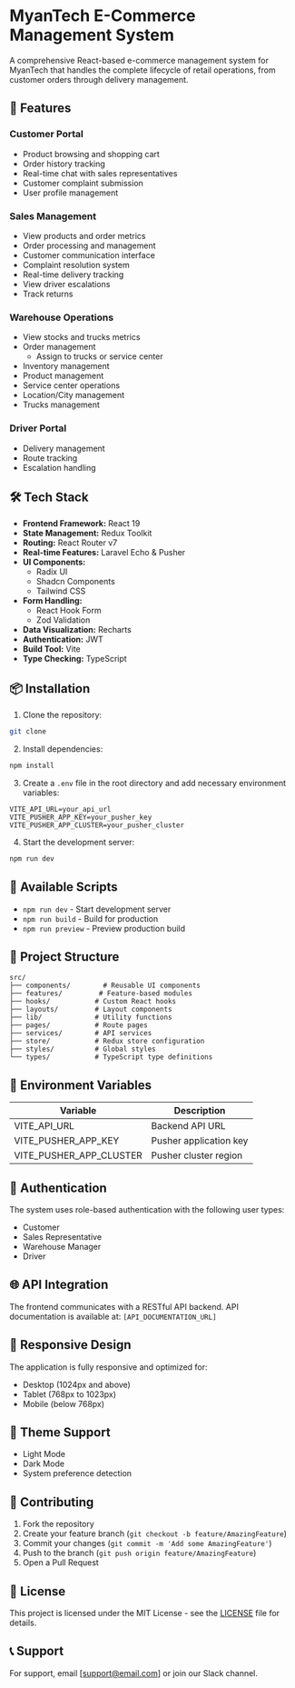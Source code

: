 # MyanTech E-Commerce Management System

A comprehensive React-based e-commerce management system for MyanTech that handles the complete lifecycle of retail operations, from customer orders through delivery management.

## 🚀 Features

### Customer Portal

- Product browsing and shopping cart
- Order history tracking
- Real-time chat with sales representatives
- Customer complaint submission
- User profile management

### Sales Management

- View products and order metrics
- Order processing and management
- Customer communication interface
- Complaint resolution system
- Real-time delivery tracking
- View driver escalations
- Track returns

### Warehouse Operations

- View stocks and trucks metrics
- Order management
  - Assign to trucks or service center
- Inventory management
- Product management
- Service center operations
- Location/City management
- Trucks management

### Driver Portal

- Delivery management
- Route tracking
- Escalation handling

## 🛠 Tech Stack

- **Frontend Framework:** React 19
- **State Management:** Redux Toolkit
- **Routing:** React Router v7
- **Real-time Features:** Laravel Echo & Pusher
- **UI Components:**
  - Radix UI
  - Shadcn Components
  - Tailwind CSS
- **Form Handling:**
  - React Hook Form
  - Zod Validation
- **Data Visualization:** Recharts
- **Authentication:** JWT
- **Build Tool:** Vite
- **Type Checking:** TypeScript

## 📦 Installation

1. Clone the repository:

```bash
git clone
```

2. Install dependencies:

```bash
npm install
```

3. Create a `.env` file in the root directory and add necessary environment variables:

```env
VITE_API_URL=your_api_url
VITE_PUSHER_APP_KEY=your_pusher_key
VITE_PUSHER_APP_CLUSTER=your_pusher_cluster
```

4. Start the development server:

```bash
npm run dev
```

## 🔧 Available Scripts

- `npm run dev` - Start development server
- `npm run build` - Build for production
- `npm run preview` - Preview production build

## 📁 Project Structure

```
src/
├── components/        # Reusable UI components
├── features/         # Feature-based modules
├── hooks/           # Custom React hooks
├── layouts/         # Layout components
├── lib/             # Utility functions
├── pages/           # Route pages
├── services/        # API services
├── store/           # Redux store configuration
├── styles/          # Global styles
└── types/           # TypeScript type definitions
```

## 🔐 Environment Variables

| Variable                | Description            |
| ----------------------- | ---------------------- |
| VITE_API_URL            | Backend API URL        |
| VITE_PUSHER_APP_KEY     | Pusher application key |
| VITE_PUSHER_APP_CLUSTER | Pusher cluster region  |

## 🔑 Authentication

The system uses role-based authentication with the following user types:

- Customer
- Sales Representative
- Warehouse Manager
- Driver

## 🌐 API Integration

The frontend communicates with a RESTful API backend. API documentation is available at:
`[API_DOCUMENTATION_URL]`

## 📱 Responsive Design

The application is fully responsive and optimized for:

- Desktop (1024px and above)
- Tablet (768px to 1023px)
- Mobile (below 768px)

## 🎨 Theme Support

- Light Mode
- Dark Mode
- System preference detection

## 🤝 Contributing

1. Fork the repository
2. Create your feature branch (`git checkout -b feature/AmazingFeature`)
3. Commit your changes (`git commit -m 'Add some AmazingFeature'`)
4. Push to the branch (`git push origin feature/AmazingFeature`)
5. Open a Pull Request

## 📄 License

This project is licensed under the MIT License - see the [LICENSE](LICENSE) file for details.

## 📞 Support

For support, email [support@email.com] or join our Slack channel.
